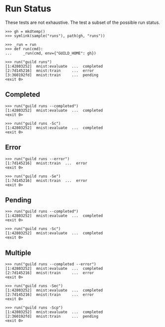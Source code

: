 # Run Status

These tests are not exhaustive. The test a subset of the possible run
status.

    >>> gh = mkdtemp()
    >>> symlink(sample("runs"), path(gh, "runs"))

    >>> _run = run
    >>> def run(cmd):
    ...     _run(cmd, env={"GUILD_HOME": gh})

    >>> run("guild runs")
    [1:42803252]  mnist:evaluate  ...  completed
    [2:7d145216]  mnist:train     ...  error
    [3:360192fd]  mnist:train     ...  pending
    <exit 0>

## Completed

    >>> run("guild runs --completed")
    [1:42803252]  mnist:evaluate  ...  completed
    <exit 0>

    >>> run("guild runs -Sc")
    [1:42803252]  mnist:evaluate  ...  completed
    <exit 0>

## Error

    >>> run("guild runs --error")
    [1:7d145216]  mnist:train  ...  error
    <exit 0>

    >>> run("guild runs -Se")
    [1:7d145216]  mnist:train  ...  error
    <exit 0>

## Pending

    >>> run("guild runs --completed")
    [1:42803252]  mnist:evaluate  ...  completed
    <exit 0>

    >>> run("guild runs -Sc")
    [1:42803252]  mnist:evaluate  ...  completed
    <exit 0>

## Multiple

    >>> run("guild runs --completed --error")
    [1:42803252]  mnist:evaluate  ...  completed
    [2:7d145216]  mnist:train     ...  error
    <exit 0>

    >>> run("guild runs -Sec")
    [1:42803252]  mnist:evaluate  ...  completed
    [2:7d145216]  mnist:train     ...  error
    <exit 0>

    >>> run("guild runs -Scp")
    [1:42803252]  mnist:evaluate  ...  completed
    [2:360192fd]  mnist:train     ...  pending
    <exit 0>
